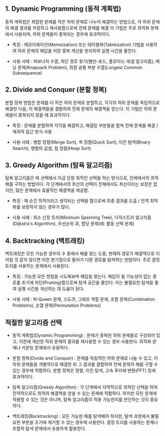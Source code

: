 ## 1. Dynamic Programming (동적 계획법)
동적 계획법은 복잡한 문제를 작은 하위 문제로 나누어 해결하는 방법으로, 각 하위 문제의 해결 결과를 저장하고 재사용함으로써 전체 문제를 해결 이 기법은 주로 최적화 문제에서 사용되며, 하위 문제들이 중복되는 경우에 효과적이다.

- 특징 :
메모이제이션(Memoization) 또는 테이블화(Tableization) 기법을 사용하여 하위 문제의 해답을 저장
중복 계산을 방지하여 실행 시간을 줄인다.

- 사용 사례 : 피보나치 수열, 최단 경로 찾기(벨만-포드, 플로이드-워셜 알고리즘), 배낭 문제(Knapsack Problem), 최장 공통 부분 수열(Longest Common Subsequence)


## 2. Divide and Conquer (분할 정복)
분할 정복 방법은 문제를 더 작은 하위 문제로 분할하고, 각각의 하위 문제를 독립적으로 해결한 다음, 이 해결책들을 결합하여 전체 문제의 해결책을 얻는다. 이 기법은 하위 문제들이 중복되지 않을 때 효과적이다.

- 특징 :
문제를 분할하여 각각을 해결하고, 해결된 부분들을 합쳐 전체 문제를 해결 /
재귀적 접근 방식 사용

- 사용 사례 : 병합 정렬(Merge Sort), 퀵 정렬(Quick Sort), 이진 탐색(Binary Search), 행렬의 곱셈, 힙 정렬(Heap Sort)


## 3. Greedy Algorithm (탐욕 알고리즘)
탐욕 알고리즘은 매 선택에서 지금 당장 최적인 선택을 하는 방식으로, 전체에서의 최적해를 구하는 방법이다. 각 단계에서의 최선의 선택이 전체에서도 최선이라는 보장은 없지만, 많은 문제에서 효율적인 해결책을 제공함.

- 특징 :
매 순간 최적이라고 생각되는 선택을 함으로써 최종 결과를 도출 /
전역 최적화를 보장하지 않는 경우가 많다.

- 사용 사례 : 최소 신장 트리(Minimum Spanning Tree), 다익스트라 알고리즘(Dijkstra's Algorithm), 우선순위 큐, 할당 문제(예: 활동 선택 문제)


## 4. Backtracking (백트래킹)
백트래킹은 모든 가능한 경우의 수 중에서 해를 찾는 도중, 현재의 경로가 해결책으로 이어질 것 같지 않으면 이전 분기점으로 돌아가 다른 경로를 탐색하는 방법이다. 주로 결정 트리를 사용하는 문제에서 사용된다.

- 특징 :
가능한 모든 방법을 시도해보며 해답을 찾는다.
해답이 될 가능성이 없는 경로를 조기에 차단(Pruning)함으로써 탐색 공간을 줄인다. 이는 불필요한 탐색을 줄여 실행 시간을 개선하는 데 도움이 된다.

- 사용 사례 : N-Queen 문제, 스도쿠, 그래프 색칠 문제, 조합 문제(Combination Problems), 순열 문제(Permutation Problems)

## 적절한 알고리즘 선택
- 동적 계획법(Dynamic Programming) : 문제가 중복된 하위 문제들로 구성되어 있고, 이전에 계산한 하위 문제의 결과를 재사용할 수 있는 경우 사용한다. 최적화 문제나 카운팅 문제에서 유용하다.

- 분할 정복(Divide and Conquer) : 문제를 독립적인 하위 문제로 나눌 수 있고, 이 하위 문제들을 개별적으로 해결한 뒤 그 결과를 결합하여 전체 문제의 해를 구할 수 있는 경우에 적합하다. 분할 정복은 정렬, 이진 탐색, 고속 푸리에 변환(FFT) 등에 효과적이다.

- 탐욕 알고리즘(Greedy Algorithm) : 각 단계에서 지역적으로 최적인 선택을 하여 전역적으로도 최적의 해결책을 얻을 수 있는 문제에 적합하다. 하지만 모든 문제에 적용할 수 있는 것은 아니며, 탐욕 알고리즘이 적용 가능한지를 판단하는 것이 중요하다.

- 백트래킹(Backtracking) : 모든 가능한 해를 탐색해야 하지만, 탐색 과정에서 불필요한 부분을 조기에 제거할 수 있는 경우에 사용한다. 결정 트리를 사용하는 문제나 조합적 탐색 문제에서 유용하게 활용한다.